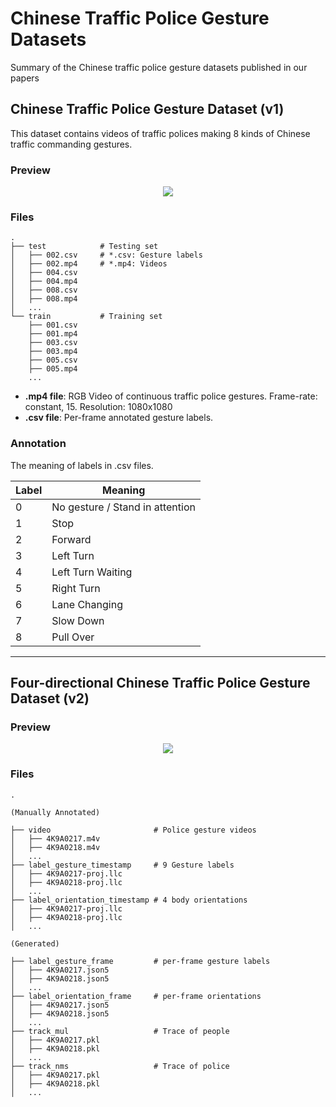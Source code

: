 # Chinese Traffic Police Gesture Datasets
Summary of the Chinese traffic police gesture datasets published in our papers

## Chinese Traffic Police Gesture Dataset (v1)

This dataset contains videos of traffic polices making 8 kinds of Chinese traffic commanding gestures.

### Preview

<p align="center">
    <img src="docs/v1_preview">
</p>

### Files

```
.
├── test            # Testing set
│   ├── 002.csv     # *.csv: Gesture labels
│   ├── 002.mp4     # *.mp4: Videos
│   ├── 004.csv
│   ├── 004.mp4
│   ├── 008.csv
│   ├── 008.mp4
│   ...
└── train           # Training set
    ├── 001.csv
    ├── 001.mp4
    ├── 003.csv
    ├── 003.mp4
    ├── 005.csv
    ├── 005.mp4
    ...

```

- **.mp4 file**: RGB Video of continuous traffic police gestures. Frame-rate: constant, 15. Resolution: 1080x1080 
- **.csv file**: Per-frame annotated gesture labels.

### Annotation

The meaning of labels in .csv files.

| Label   | Meaning   | 
|--------------|-----------|
| 0 | No gesture / Stand in attention |
| 1 | Stop |
| 2 | Forward |
| 3 | Left Turn |
| 4 | Left Turn Waiting |
| 5 | Right Turn |
| 6 | Lane Changing |
| 7 | Slow Down |
| 8 | Pull Over |

--------------------
## Four-directional Chinese Traffic Police Gesture Dataset (v2)

### Preview

<p align="center">
    <img src="docs/v2_preview">
</p>

### Files

```
.

(Manually Annotated)

├── video                       # Police gesture videos
│   ├── 4K9A0217.m4v
│   ├── 4K9A0218.m4v
│   ...
├── label_gesture_timestamp     # 9 Gesture labels
│   ├── 4K9A0217-proj.llc
│   ├── 4K9A0218-proj.llc
│   ...
├── label_orientation_timestamp # 4 body orientations
│   ├── 4K9A0217-proj.llc
│   ├── 4K9A0218-proj.llc
│   ...

(Generated)

├── label_gesture_frame         # per-frame gesture labels
│   ├── 4K9A0217.json5          
│   ├── 4K9A0218.json5
│   ...
├── label_orientation_frame     # per-frame orientations
│   ├── 4K9A0217.json5
│   ├── 4K9A0218.json5
│   ...
├── track_mul                   # Trace of people
│   ├── 4K9A0217.pkl
│   ├── 4K9A0218.pkl
│   ...
├── track_nms                   # Trace of police
│   ├── 4K9A0217.pkl
│   ├── 4K9A0218.pkl
│   ...
```